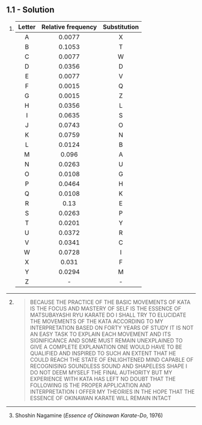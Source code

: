 ## 1.1 - Solution

1.  | Letter | Relative frequency | Substitution |
    | :----: | :----------------: | :----------: |
    |   A    |       0.0077       |      X       |
    |   B    |       0.1053       |      T       |
    |   C    |       0.0077       |      W       |
    |   D    |       0.0356       |      D       |
    |   E    |       0.0077       |      V       |
    |   F    |       0.0015       |      Q       |
    |   G    |       0.0015       |      Z       |
    |   H    |       0.0356       |      L       |
    |   I    |       0.0635       |      S       |
    |   J    |       0.0743       |      O       |
    |   K    |       0.0759       |      N       |
    |   L    |       0.0124       |      B       |
    |   M    |       0.096        |      A       |
    |   N    |       0.0263       |      U       |
    |   O    |       0.0108       |      G       |
    |   P    |       0.0464       |      H       |
    |   Q    |       0.0108       |      K       |
    |   R    |        0.13        |      E       |
    |   S    |       0.0263       |      P       |
    |   T    |       0.0201       |      Y       |
    |   U    |       0.0372       |      R       |
    |   V    |       0.0341       |      C       |
    |   W    |       0.0728       |      I       |
    |   X    |       0.031        |      F       |
    |   Y    |       0.0294       |      M       |
    |   Z    |         -          |      -       |

---

2. > BECAUSE THE PRACTICE OF THE BASIC MOVEMENTS OF KATA IS THE FOCUS AND MASTERY OF SELF IS THE ESSENCE OF MATSUBAYASHI RYU KARATE DO I SHALL TRY TO ELUCIDATE THE MOVEMENTS OF THE KATA ACCORDING TO MY INTERPRETATION BASED ON FORTY YEARS OF STUDY IT IS NOT AN EASY TASK TO EXPLAIN EACH MOVEMENT AND ITS SIGNIFICANCE AND SOME MUST REMAIN UNEXPLAINED TO GIVE A COMPLETE EXPLANATION ONE WOULD HAVE TO BE QUALIFIED AND INSPIRED TO SUCH AN EXTENT THAT HE COULD REACH THE STATE OF ENLIGHTENED MIND CAPABLE OF RECOGNISING SOUNDLESS SOUND AND SHAPELESS SHAPE I DO NOT DEEM MYSELF THE FINAL AUTHORITY BUT MY EXPERIENCE WITH KATA HAS LEFT NO DOUBT THAT THE FOLLOWING IS THE PROPER APPLICATION AND INTERPRETATION I OFFER MY THEORIES IN THE HOPE THAT THE ESSENCE OF OKINAWAN KARATE WILL REMAIN INTACT

---

3. Shoshin Nagamine (_Essence of Okinawan Karate-Do_, 1976)
